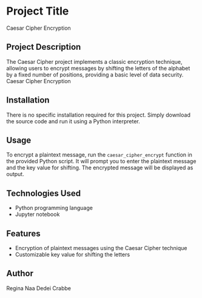 # Project Title

Caesar Cipher Encryption

## Project Description

The Caesar Cipher project implements a classic encryption technique, allowing users to encrypt messages by shifting the letters of the alphabet by a fixed number of positions, providing a basic level of data security.
Caesar Cipher Encryption

## Installation

There is no specific installation required for this project. Simply download the source code and run it using a Python interpreter.

## Usage

To encrypt a plaintext message, run the `caesar_cipher_encrypt` function in the provided Python script. It will prompt you to enter the plaintext message and the key value for shifting. The encrypted message will be displayed as output.

## Technologies Used

- Python programming language
- Jupyter notebook

## Features

- Encryption of plaintext messages using the Caesar Cipher technique
- Customizable key value for shifting the letters

## Author
Regina Naa Dedei Crabbe
